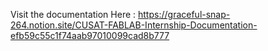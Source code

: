 Visit the documentation Here : https://graceful-snap-264.notion.site/CUSAT-FABLAB-Internship-Documentation-efb59c55c1f74aab97010099cad8b777
